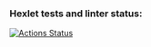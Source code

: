 ### Hexlet tests and linter status:
[![Actions Status](https://github.com/kirillmark/python-project-49/workflows/hexlet-check/badge.svg)](https://github.com/kirillmark/python-project-49/actions)
